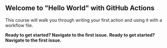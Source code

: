 ## Welcome to "Hello World" with GitHub Actions

This course will walk you through writing your first action and using it with a workflow file. 

**Ready to get started? Navigate to the first issue.**
**Ready to get started? Navigate to the first issue.**